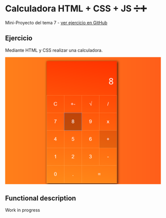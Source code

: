 # Calculadora HTML + CSS + JS ➗➕

Mini-Proyecto del tema 7 - [ver ejercicio en GitHub](https://github.com/SkylabCoders/precourse/blob/master/projects/project7.md)

## Ejercicio

Mediante HTML y CSS realizar una calculadora.

![calculadora](calculadora.png)

## Functional description

Work in progress